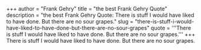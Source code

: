 +++
author = "Frank Gehry"
title = "the best Frank Gehry Quote"
description = "the best Frank Gehry Quote: There is stuff I would have liked to have done. But there are no sour grapes."
slug = "there-is-stuff-i-would-have-liked-to-have-done-but-there-are-no-sour-grapes"
quote = '''There is stuff I would have liked to have done. But there are no sour grapes.'''
+++
There is stuff I would have liked to have done. But there are no sour grapes.
